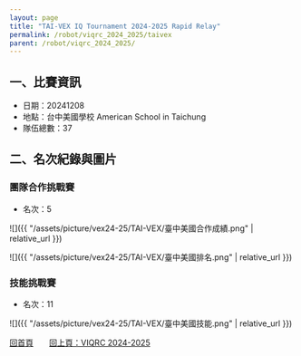 ```yaml
---
layout: page
title: "TAI-VEX IQ Tournament 2024-2025 Rapid Relay"
permalink: /robot/viqrc_2024_2025/taivex
parent: /robot/viqrc_2024_2025/
---
```


## 一、比賽資訊

- 日期：20241208
- 地點：台中美國學校 American School in Taichung
- 隊伍總數：37

## 二、名次紀錄與圖片

### 團隊合作挑戰賽

- 名次：5

![]({{ "/assets/picture/vex24-25/TAI-VEX/臺中美國合作成績.png" | relative_url }})

![]({{ "/assets/picture/vex24-25/TAI-VEX/臺中美國排名.png" | relative_url }})

### 技能挑戰賽

- 名次：11

![]({{ "/assets/picture/vex24-25/TAI-VEX/臺中美國技能.png" | relative_url }})

[回首頁](/activity_reflections/)　　[回上頁：VIQRC 2024-2025](/activity_reflections/robot/viqrc_2024_2025/)
